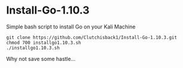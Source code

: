 # Install-Go-1.10.3
Simple bash script to install Go on your Kali Machine



    git clone https://github.com/Clutchisback1/Install-Go-1.10.3.git
    chmod 700 installgo1.10.3.sh
    ./installgo1.10.3.sh
    
Why not save some hastle...
